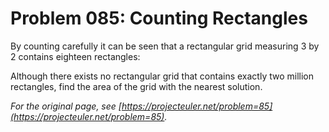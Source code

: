 # Problem 085: Counting Rectangles
  
By counting carefully it can be seen that a rectangular grid measuring $3$ by $2$ contains eighteen rectangles:  
  
  
Although there exists no rectangular grid that contains exactly two million rectangles, find the area of the grid with the nearest solution.  

*For the original page, see [https://projecteuler.net/problem=85](https://projecteuler.net/problem=85).*

